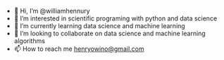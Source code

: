 - 👋 Hi, I’m @williamhennury
- 👀 I’m interested in scientific programing with python and data science
- 🌱 I’m currently learning data science and machine learning
- 💞️ I’m looking to collaborate on data science and machine learning algorithms
- 📫 How to reach me henryowino@gmail.com

<!---
williamhennury/williamhennury is a ✨ special ✨ repository because its `README.md` (this file) appears on your GitHub profile.
You can click the Preview link to take a look at your changes.
--->
